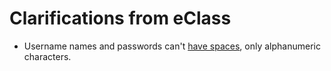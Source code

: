 # Clarifications from eClass
- Username names and passwords can't [have spaces](https://eclass.srv.ualberta.ca/mod/forum/discuss.php?d=1527826#p4003096), only alphanumeric characters.
